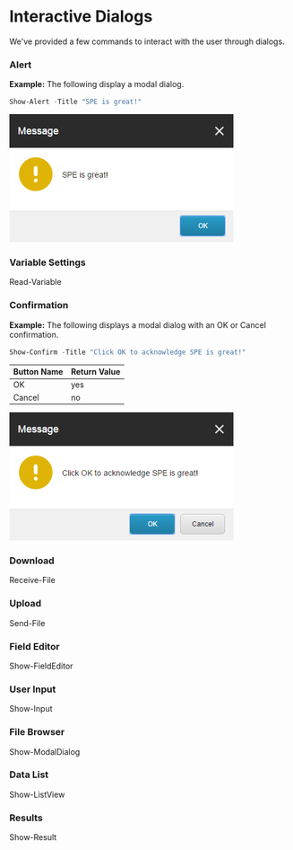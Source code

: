 # Interactive Dialogs

We've provided a few commands to interact with the user through dialogs.

### Alert

**Example:** The following display a modal dialog.
```powershell
Show-Alert -Title "SPE is great!"
```

![Show Alert](images/screenshots/modaldialog-showalert.png)

### Variable Settings
Read-Variable

### Confirmation

**Example:** The following displays a modal dialog with an OK or Cancel confirmation.
```powershell
Show-Confirm -Title "Click OK to acknowledge SPE is great!"
```
| Button Name | Return Value |
| -- | -- |
| OK | yes |
| Cancel | no |


![Show Confirm](images/screenshots/modaldialog-showconfirm.png)

### Download
Receive-File

### Upload
Send-File

### Field Editor
Show-FieldEditor

### User Input
Show-Input

### File Browser
Show-ModalDialog

### Data List
Show-ListView

### Results
Show-Result

